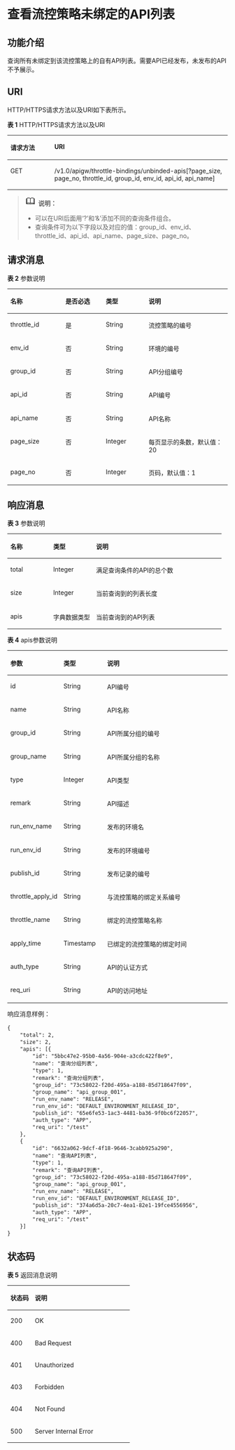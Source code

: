 # 查看流控策略未绑定的API列表<a name="ZH-CN_TOPIC_0000001082135113"></a>

## 功能介绍<a name="zh-cn_topic_0118922263_section4541287"></a>

查询所有未绑定到该流控策略上的自有API列表。需要API已经发布，未发布的API不予展示。

## URI<a name="zh-cn_topic_0118922263_section40871586"></a>

HTTP/HTTPS请求方法以及URI如下表所示。

**表 1**  HTTP/HTTPS请求方法以及URI

<a name="zh-cn_topic_0118922263_table17929243"></a>
<table><thead align="left"><tr id="zh-cn_topic_0118922263_row17167268"><th class="cellrowborder" valign="top" width="20%" id="mcps1.2.3.1.1"><p id="zh-cn_topic_0118922263_p48371431"><a name="zh-cn_topic_0118922263_p48371431"></a><a name="zh-cn_topic_0118922263_p48371431"></a>请求方法</p>
</th>
<th class="cellrowborder" valign="top" width="80%" id="mcps1.2.3.1.2"><p id="zh-cn_topic_0118922263_p25771876"><a name="zh-cn_topic_0118922263_p25771876"></a><a name="zh-cn_topic_0118922263_p25771876"></a>URI</p>
</th>
</tr>
</thead>
<tbody><tr id="zh-cn_topic_0118922263_row7147201"><td class="cellrowborder" valign="top" width="20%" headers="mcps1.2.3.1.1 "><p id="zh-cn_topic_0118922263_p42052390"><a name="zh-cn_topic_0118922263_p42052390"></a><a name="zh-cn_topic_0118922263_p42052390"></a>GET</p>
</td>
<td class="cellrowborder" valign="top" width="80%" headers="mcps1.2.3.1.2 "><p id="zh-cn_topic_0118922263_p50800444"><a name="zh-cn_topic_0118922263_p50800444"></a><a name="zh-cn_topic_0118922263_p50800444"></a>/v1.0/apigw/throttle-bindings/unbinded-apis[?page_size, page_no, throttle_id, group_id, env_id, api_id, api_name]</p>
</td>
</tr>
</tbody>
</table>

>![](public_sys-resources/icon-note.gif) **说明：** 
>-   可以在URI后面用‘?’和‘&’添加不同的查询条件组合。
>-   查询条件可为以下字段以及对应的值：group\_id、env\_id、throttle\_id、api\_id、api\_name、page\_size、page\_no。

## 请求消息<a name="zh-cn_topic_0118922263_section32299958"></a>

**表 2**  参数说明

<a name="zh-cn_topic_0118922263_table12842929"></a>
<table><thead align="left"><tr id="zh-cn_topic_0118922263_row39349454"><th class="cellrowborder" valign="top" width="25%" id="mcps1.2.5.1.1"><p id="zh-cn_topic_0118922263_p33189219"><a name="zh-cn_topic_0118922263_p33189219"></a><a name="zh-cn_topic_0118922263_p33189219"></a>名称</p>
</th>
<th class="cellrowborder" valign="top" width="18.310000000000002%" id="mcps1.2.5.1.2"><p id="zh-cn_topic_0118922263_p3972204"><a name="zh-cn_topic_0118922263_p3972204"></a><a name="zh-cn_topic_0118922263_p3972204"></a>是否必选</p>
</th>
<th class="cellrowborder" valign="top" width="19.439999999999998%" id="mcps1.2.5.1.3"><p id="zh-cn_topic_0118922263_p53313106"><a name="zh-cn_topic_0118922263_p53313106"></a><a name="zh-cn_topic_0118922263_p53313106"></a>类型</p>
</th>
<th class="cellrowborder" valign="top" width="37.25%" id="mcps1.2.5.1.4"><p id="zh-cn_topic_0118922263_p23394300"><a name="zh-cn_topic_0118922263_p23394300"></a><a name="zh-cn_topic_0118922263_p23394300"></a>说明</p>
</th>
</tr>
</thead>
<tbody><tr id="zh-cn_topic_0118922263_row15890130"><td class="cellrowborder" valign="top" width="25%" headers="mcps1.2.5.1.1 "><p id="zh-cn_topic_0118922263_p12032190"><a name="zh-cn_topic_0118922263_p12032190"></a><a name="zh-cn_topic_0118922263_p12032190"></a>throttle_id</p>
</td>
<td class="cellrowborder" valign="top" width="18.310000000000002%" headers="mcps1.2.5.1.2 "><p id="zh-cn_topic_0118922263_p35083301"><a name="zh-cn_topic_0118922263_p35083301"></a><a name="zh-cn_topic_0118922263_p35083301"></a>是</p>
</td>
<td class="cellrowborder" valign="top" width="19.439999999999998%" headers="mcps1.2.5.1.3 "><p id="zh-cn_topic_0118922263_p23175153"><a name="zh-cn_topic_0118922263_p23175153"></a><a name="zh-cn_topic_0118922263_p23175153"></a>String</p>
</td>
<td class="cellrowborder" valign="top" width="37.25%" headers="mcps1.2.5.1.4 "><p id="zh-cn_topic_0118922263_p65248138"><a name="zh-cn_topic_0118922263_p65248138"></a><a name="zh-cn_topic_0118922263_p65248138"></a>流控策略的编号</p>
</td>
</tr>
<tr id="zh-cn_topic_0118922263_row50362335"><td class="cellrowborder" valign="top" width="25%" headers="mcps1.2.5.1.1 "><p id="zh-cn_topic_0118922263_p52817301"><a name="zh-cn_topic_0118922263_p52817301"></a><a name="zh-cn_topic_0118922263_p52817301"></a>env_id</p>
</td>
<td class="cellrowborder" valign="top" width="18.310000000000002%" headers="mcps1.2.5.1.2 "><p id="zh-cn_topic_0118922263_p50342988"><a name="zh-cn_topic_0118922263_p50342988"></a><a name="zh-cn_topic_0118922263_p50342988"></a>否</p>
</td>
<td class="cellrowborder" valign="top" width="19.439999999999998%" headers="mcps1.2.5.1.3 "><p id="zh-cn_topic_0118922263_p51250219"><a name="zh-cn_topic_0118922263_p51250219"></a><a name="zh-cn_topic_0118922263_p51250219"></a>String</p>
</td>
<td class="cellrowborder" valign="top" width="37.25%" headers="mcps1.2.5.1.4 "><p id="zh-cn_topic_0118922263_p57627099"><a name="zh-cn_topic_0118922263_p57627099"></a><a name="zh-cn_topic_0118922263_p57627099"></a>环境的编号</p>
</td>
</tr>
<tr id="zh-cn_topic_0118922263_row48881849"><td class="cellrowborder" valign="top" width="25%" headers="mcps1.2.5.1.1 "><p id="zh-cn_topic_0118922263_p6821"><a name="zh-cn_topic_0118922263_p6821"></a><a name="zh-cn_topic_0118922263_p6821"></a>group_id</p>
</td>
<td class="cellrowborder" valign="top" width="18.310000000000002%" headers="mcps1.2.5.1.2 "><p id="zh-cn_topic_0118922263_p552501"><a name="zh-cn_topic_0118922263_p552501"></a><a name="zh-cn_topic_0118922263_p552501"></a>否</p>
</td>
<td class="cellrowborder" valign="top" width="19.439999999999998%" headers="mcps1.2.5.1.3 "><p id="zh-cn_topic_0118922263_p44752593"><a name="zh-cn_topic_0118922263_p44752593"></a><a name="zh-cn_topic_0118922263_p44752593"></a>String</p>
</td>
<td class="cellrowborder" valign="top" width="37.25%" headers="mcps1.2.5.1.4 "><p id="zh-cn_topic_0118922263_p1081442"><a name="zh-cn_topic_0118922263_p1081442"></a><a name="zh-cn_topic_0118922263_p1081442"></a>API分组编号</p>
</td>
</tr>
<tr id="zh-cn_topic_0118922263_row9732986"><td class="cellrowborder" valign="top" width="25%" headers="mcps1.2.5.1.1 "><p id="zh-cn_topic_0118922263_p50174421"><a name="zh-cn_topic_0118922263_p50174421"></a><a name="zh-cn_topic_0118922263_p50174421"></a>api_id</p>
</td>
<td class="cellrowborder" valign="top" width="18.310000000000002%" headers="mcps1.2.5.1.2 "><p id="zh-cn_topic_0118922263_p37596313"><a name="zh-cn_topic_0118922263_p37596313"></a><a name="zh-cn_topic_0118922263_p37596313"></a>否</p>
</td>
<td class="cellrowborder" valign="top" width="19.439999999999998%" headers="mcps1.2.5.1.3 "><p id="zh-cn_topic_0118922263_p25402476"><a name="zh-cn_topic_0118922263_p25402476"></a><a name="zh-cn_topic_0118922263_p25402476"></a>String</p>
</td>
<td class="cellrowborder" valign="top" width="37.25%" headers="mcps1.2.5.1.4 "><p id="zh-cn_topic_0118922263_p44334713"><a name="zh-cn_topic_0118922263_p44334713"></a><a name="zh-cn_topic_0118922263_p44334713"></a>API编号</p>
</td>
</tr>
<tr id="zh-cn_topic_0118922263_row63468100"><td class="cellrowborder" valign="top" width="25%" headers="mcps1.2.5.1.1 "><p id="zh-cn_topic_0118922263_p40642456"><a name="zh-cn_topic_0118922263_p40642456"></a><a name="zh-cn_topic_0118922263_p40642456"></a>api_name</p>
</td>
<td class="cellrowborder" valign="top" width="18.310000000000002%" headers="mcps1.2.5.1.2 "><p id="zh-cn_topic_0118922263_p3704633"><a name="zh-cn_topic_0118922263_p3704633"></a><a name="zh-cn_topic_0118922263_p3704633"></a>否</p>
</td>
<td class="cellrowborder" valign="top" width="19.439999999999998%" headers="mcps1.2.5.1.3 "><p id="zh-cn_topic_0118922263_p31639822"><a name="zh-cn_topic_0118922263_p31639822"></a><a name="zh-cn_topic_0118922263_p31639822"></a>String</p>
</td>
<td class="cellrowborder" valign="top" width="37.25%" headers="mcps1.2.5.1.4 "><p id="zh-cn_topic_0118922263_p12688767"><a name="zh-cn_topic_0118922263_p12688767"></a><a name="zh-cn_topic_0118922263_p12688767"></a>API名称</p>
</td>
</tr>
<tr id="zh-cn_topic_0118922263_row47090046"><td class="cellrowborder" valign="top" width="25%" headers="mcps1.2.5.1.1 "><p id="zh-cn_topic_0118922263_p56197414"><a name="zh-cn_topic_0118922263_p56197414"></a><a name="zh-cn_topic_0118922263_p56197414"></a>page_size</p>
</td>
<td class="cellrowborder" valign="top" width="18.310000000000002%" headers="mcps1.2.5.1.2 "><p id="zh-cn_topic_0118922263_p55696670"><a name="zh-cn_topic_0118922263_p55696670"></a><a name="zh-cn_topic_0118922263_p55696670"></a>否</p>
</td>
<td class="cellrowborder" valign="top" width="19.439999999999998%" headers="mcps1.2.5.1.3 "><p id="zh-cn_topic_0118922263_p15136398"><a name="zh-cn_topic_0118922263_p15136398"></a><a name="zh-cn_topic_0118922263_p15136398"></a>Integer</p>
</td>
<td class="cellrowborder" valign="top" width="37.25%" headers="mcps1.2.5.1.4 "><p id="zh-cn_topic_0118922263_p18088735"><a name="zh-cn_topic_0118922263_p18088735"></a><a name="zh-cn_topic_0118922263_p18088735"></a>每页显示的条数，默认值：20</p>
</td>
</tr>
<tr id="zh-cn_topic_0118922263_row28580891"><td class="cellrowborder" valign="top" width="25%" headers="mcps1.2.5.1.1 "><p id="zh-cn_topic_0118922263_p33350848"><a name="zh-cn_topic_0118922263_p33350848"></a><a name="zh-cn_topic_0118922263_p33350848"></a>page_no</p>
</td>
<td class="cellrowborder" valign="top" width="18.310000000000002%" headers="mcps1.2.5.1.2 "><p id="zh-cn_topic_0118922263_p17064153"><a name="zh-cn_topic_0118922263_p17064153"></a><a name="zh-cn_topic_0118922263_p17064153"></a>否</p>
</td>
<td class="cellrowborder" valign="top" width="19.439999999999998%" headers="mcps1.2.5.1.3 "><p id="zh-cn_topic_0118922263_p40019151"><a name="zh-cn_topic_0118922263_p40019151"></a><a name="zh-cn_topic_0118922263_p40019151"></a>Integer</p>
</td>
<td class="cellrowborder" valign="top" width="37.25%" headers="mcps1.2.5.1.4 "><p id="zh-cn_topic_0118922263_p20325769"><a name="zh-cn_topic_0118922263_p20325769"></a><a name="zh-cn_topic_0118922263_p20325769"></a>页码，默认值：1</p>
</td>
</tr>
</tbody>
</table>

## 响应消息<a name="zh-cn_topic_0118922263_section66159830"></a>

**表 3**  参数说明

<a name="zh-cn_topic_0118922263_table35267323"></a>
<table><thead align="left"><tr id="zh-cn_topic_0118922263_row2437493"><th class="cellrowborder" valign="top" width="20%" id="mcps1.2.4.1.1"><p id="zh-cn_topic_0118922263_p63219260"><a name="zh-cn_topic_0118922263_p63219260"></a><a name="zh-cn_topic_0118922263_p63219260"></a>名称</p>
</th>
<th class="cellrowborder" valign="top" width="20%" id="mcps1.2.4.1.2"><p id="zh-cn_topic_0118922263_p20486464"><a name="zh-cn_topic_0118922263_p20486464"></a><a name="zh-cn_topic_0118922263_p20486464"></a>类型</p>
</th>
<th class="cellrowborder" valign="top" width="60%" id="mcps1.2.4.1.3"><p id="zh-cn_topic_0118922263_p48790888"><a name="zh-cn_topic_0118922263_p48790888"></a><a name="zh-cn_topic_0118922263_p48790888"></a>说明</p>
</th>
</tr>
</thead>
<tbody><tr id="zh-cn_topic_0118922263_row59747869"><td class="cellrowborder" valign="top" width="20%" headers="mcps1.2.4.1.1 "><p id="zh-cn_topic_0118922263_p7739206"><a name="zh-cn_topic_0118922263_p7739206"></a><a name="zh-cn_topic_0118922263_p7739206"></a>total</p>
</td>
<td class="cellrowborder" valign="top" width="20%" headers="mcps1.2.4.1.2 "><p id="zh-cn_topic_0118922263_p22895948"><a name="zh-cn_topic_0118922263_p22895948"></a><a name="zh-cn_topic_0118922263_p22895948"></a>Integer</p>
</td>
<td class="cellrowborder" valign="top" width="60%" headers="mcps1.2.4.1.3 "><p id="zh-cn_topic_0118922263_p42632470"><a name="zh-cn_topic_0118922263_p42632470"></a><a name="zh-cn_topic_0118922263_p42632470"></a>满足查询条件的API的总个数</p>
</td>
</tr>
<tr id="zh-cn_topic_0118922263_row48147912"><td class="cellrowborder" valign="top" width="20%" headers="mcps1.2.4.1.1 "><p id="zh-cn_topic_0118922263_p7666804"><a name="zh-cn_topic_0118922263_p7666804"></a><a name="zh-cn_topic_0118922263_p7666804"></a>size</p>
</td>
<td class="cellrowborder" valign="top" width="20%" headers="mcps1.2.4.1.2 "><p id="zh-cn_topic_0118922263_p17031384"><a name="zh-cn_topic_0118922263_p17031384"></a><a name="zh-cn_topic_0118922263_p17031384"></a>Integer</p>
</td>
<td class="cellrowborder" valign="top" width="60%" headers="mcps1.2.4.1.3 "><p id="zh-cn_topic_0118922263_p37364893"><a name="zh-cn_topic_0118922263_p37364893"></a><a name="zh-cn_topic_0118922263_p37364893"></a>当前查询到的列表长度</p>
</td>
</tr>
<tr id="zh-cn_topic_0118922263_row739723"><td class="cellrowborder" valign="top" width="20%" headers="mcps1.2.4.1.1 "><p id="zh-cn_topic_0118922263_p59917636"><a name="zh-cn_topic_0118922263_p59917636"></a><a name="zh-cn_topic_0118922263_p59917636"></a>apis</p>
</td>
<td class="cellrowborder" valign="top" width="20%" headers="mcps1.2.4.1.2 "><p id="zh-cn_topic_0118922263_p21490353"><a name="zh-cn_topic_0118922263_p21490353"></a><a name="zh-cn_topic_0118922263_p21490353"></a>字典数据类型</p>
</td>
<td class="cellrowborder" valign="top" width="60%" headers="mcps1.2.4.1.3 "><p id="zh-cn_topic_0118922263_p62997051"><a name="zh-cn_topic_0118922263_p62997051"></a><a name="zh-cn_topic_0118922263_p62997051"></a>当前查询到的API列表</p>
</td>
</tr>
</tbody>
</table>

**表 4**  apis参数说明

<a name="zh-cn_topic_0118922263_table30102550"></a>
<table><thead align="left"><tr id="zh-cn_topic_0118922263_row47773471"><th class="cellrowborder" valign="top" width="20%" id="mcps1.2.4.1.1"><p id="zh-cn_topic_0118922263_p44445903"><a name="zh-cn_topic_0118922263_p44445903"></a><a name="zh-cn_topic_0118922263_p44445903"></a>参数</p>
</th>
<th class="cellrowborder" valign="top" width="20%" id="mcps1.2.4.1.2"><p id="zh-cn_topic_0118922263_p43348363"><a name="zh-cn_topic_0118922263_p43348363"></a><a name="zh-cn_topic_0118922263_p43348363"></a>类型</p>
</th>
<th class="cellrowborder" valign="top" width="60%" id="mcps1.2.4.1.3"><p id="zh-cn_topic_0118922263_p21556540"><a name="zh-cn_topic_0118922263_p21556540"></a><a name="zh-cn_topic_0118922263_p21556540"></a>说明</p>
</th>
</tr>
</thead>
<tbody><tr id="zh-cn_topic_0118922263_row1249354"><td class="cellrowborder" valign="top" width="20%" headers="mcps1.2.4.1.1 "><p id="zh-cn_topic_0118922263_p34088860"><a name="zh-cn_topic_0118922263_p34088860"></a><a name="zh-cn_topic_0118922263_p34088860"></a>id</p>
</td>
<td class="cellrowborder" valign="top" width="20%" headers="mcps1.2.4.1.2 "><p id="zh-cn_topic_0118922263_p9734299"><a name="zh-cn_topic_0118922263_p9734299"></a><a name="zh-cn_topic_0118922263_p9734299"></a>String</p>
</td>
<td class="cellrowborder" valign="top" width="60%" headers="mcps1.2.4.1.3 "><p id="zh-cn_topic_0118922263_p50280750"><a name="zh-cn_topic_0118922263_p50280750"></a><a name="zh-cn_topic_0118922263_p50280750"></a>API编号</p>
</td>
</tr>
<tr id="zh-cn_topic_0118922263_row49873571"><td class="cellrowborder" valign="top" width="20%" headers="mcps1.2.4.1.1 "><p id="zh-cn_topic_0118922263_p13227440"><a name="zh-cn_topic_0118922263_p13227440"></a><a name="zh-cn_topic_0118922263_p13227440"></a>name</p>
</td>
<td class="cellrowborder" valign="top" width="20%" headers="mcps1.2.4.1.2 "><p id="zh-cn_topic_0118922263_p64789701"><a name="zh-cn_topic_0118922263_p64789701"></a><a name="zh-cn_topic_0118922263_p64789701"></a>String</p>
</td>
<td class="cellrowborder" valign="top" width="60%" headers="mcps1.2.4.1.3 "><p id="zh-cn_topic_0118922263_p13474443"><a name="zh-cn_topic_0118922263_p13474443"></a><a name="zh-cn_topic_0118922263_p13474443"></a>API名称</p>
</td>
</tr>
<tr id="zh-cn_topic_0118922263_row54161128"><td class="cellrowborder" valign="top" width="20%" headers="mcps1.2.4.1.1 "><p id="zh-cn_topic_0118922263_p24975225"><a name="zh-cn_topic_0118922263_p24975225"></a><a name="zh-cn_topic_0118922263_p24975225"></a>group_id</p>
</td>
<td class="cellrowborder" valign="top" width="20%" headers="mcps1.2.4.1.2 "><p id="zh-cn_topic_0118922263_p9727376"><a name="zh-cn_topic_0118922263_p9727376"></a><a name="zh-cn_topic_0118922263_p9727376"></a>String</p>
</td>
<td class="cellrowborder" valign="top" width="60%" headers="mcps1.2.4.1.3 "><p id="zh-cn_topic_0118922263_p49719954"><a name="zh-cn_topic_0118922263_p49719954"></a><a name="zh-cn_topic_0118922263_p49719954"></a>API所属分组的编号</p>
</td>
</tr>
<tr id="zh-cn_topic_0118922263_row44826408"><td class="cellrowborder" valign="top" width="20%" headers="mcps1.2.4.1.1 "><p id="zh-cn_topic_0118922263_p7060408"><a name="zh-cn_topic_0118922263_p7060408"></a><a name="zh-cn_topic_0118922263_p7060408"></a>group_name</p>
</td>
<td class="cellrowborder" valign="top" width="20%" headers="mcps1.2.4.1.2 "><p id="zh-cn_topic_0118922263_p35022185"><a name="zh-cn_topic_0118922263_p35022185"></a><a name="zh-cn_topic_0118922263_p35022185"></a>String</p>
</td>
<td class="cellrowborder" valign="top" width="60%" headers="mcps1.2.4.1.3 "><p id="zh-cn_topic_0118922263_p18224738"><a name="zh-cn_topic_0118922263_p18224738"></a><a name="zh-cn_topic_0118922263_p18224738"></a>API所属分组的名称</p>
</td>
</tr>
<tr id="zh-cn_topic_0118922263_row15125437"><td class="cellrowborder" valign="top" width="20%" headers="mcps1.2.4.1.1 "><p id="zh-cn_topic_0118922263_p17200889"><a name="zh-cn_topic_0118922263_p17200889"></a><a name="zh-cn_topic_0118922263_p17200889"></a>type</p>
</td>
<td class="cellrowborder" valign="top" width="20%" headers="mcps1.2.4.1.2 "><p id="zh-cn_topic_0118922263_p51094765"><a name="zh-cn_topic_0118922263_p51094765"></a><a name="zh-cn_topic_0118922263_p51094765"></a>Integer</p>
</td>
<td class="cellrowborder" valign="top" width="60%" headers="mcps1.2.4.1.3 "><p id="zh-cn_topic_0118922263_p45035330"><a name="zh-cn_topic_0118922263_p45035330"></a><a name="zh-cn_topic_0118922263_p45035330"></a>API类型</p>
</td>
</tr>
<tr id="zh-cn_topic_0118922263_row17619504"><td class="cellrowborder" valign="top" width="20%" headers="mcps1.2.4.1.1 "><p id="zh-cn_topic_0118922263_p17893702"><a name="zh-cn_topic_0118922263_p17893702"></a><a name="zh-cn_topic_0118922263_p17893702"></a>remark</p>
</td>
<td class="cellrowborder" valign="top" width="20%" headers="mcps1.2.4.1.2 "><p id="zh-cn_topic_0118922263_p40103794"><a name="zh-cn_topic_0118922263_p40103794"></a><a name="zh-cn_topic_0118922263_p40103794"></a>String</p>
</td>
<td class="cellrowborder" valign="top" width="60%" headers="mcps1.2.4.1.3 "><p id="zh-cn_topic_0118922263_p27181849"><a name="zh-cn_topic_0118922263_p27181849"></a><a name="zh-cn_topic_0118922263_p27181849"></a>API描述</p>
</td>
</tr>
<tr id="zh-cn_topic_0118922263_row19362357"><td class="cellrowborder" valign="top" width="20%" headers="mcps1.2.4.1.1 "><p id="zh-cn_topic_0118922263_p24847075"><a name="zh-cn_topic_0118922263_p24847075"></a><a name="zh-cn_topic_0118922263_p24847075"></a>run_env_name</p>
</td>
<td class="cellrowborder" valign="top" width="20%" headers="mcps1.2.4.1.2 "><p id="zh-cn_topic_0118922263_p66456062"><a name="zh-cn_topic_0118922263_p66456062"></a><a name="zh-cn_topic_0118922263_p66456062"></a>String</p>
</td>
<td class="cellrowborder" valign="top" width="60%" headers="mcps1.2.4.1.3 "><p id="zh-cn_topic_0118922263_p14231917"><a name="zh-cn_topic_0118922263_p14231917"></a><a name="zh-cn_topic_0118922263_p14231917"></a>发布的环境名</p>
</td>
</tr>
<tr id="zh-cn_topic_0118922263_row60978392"><td class="cellrowborder" valign="top" width="20%" headers="mcps1.2.4.1.1 "><p id="zh-cn_topic_0118922263_p40302689"><a name="zh-cn_topic_0118922263_p40302689"></a><a name="zh-cn_topic_0118922263_p40302689"></a>run_env_id</p>
</td>
<td class="cellrowborder" valign="top" width="20%" headers="mcps1.2.4.1.2 "><p id="zh-cn_topic_0118922263_p43292338"><a name="zh-cn_topic_0118922263_p43292338"></a><a name="zh-cn_topic_0118922263_p43292338"></a>String</p>
</td>
<td class="cellrowborder" valign="top" width="60%" headers="mcps1.2.4.1.3 "><p id="zh-cn_topic_0118922263_p17018484"><a name="zh-cn_topic_0118922263_p17018484"></a><a name="zh-cn_topic_0118922263_p17018484"></a>发布的环境编号</p>
</td>
</tr>
<tr id="zh-cn_topic_0118922263_row18948630"><td class="cellrowborder" valign="top" width="20%" headers="mcps1.2.4.1.1 "><p id="zh-cn_topic_0118922263_p58444100"><a name="zh-cn_topic_0118922263_p58444100"></a><a name="zh-cn_topic_0118922263_p58444100"></a>publish_id</p>
</td>
<td class="cellrowborder" valign="top" width="20%" headers="mcps1.2.4.1.2 "><p id="zh-cn_topic_0118922263_p36351670"><a name="zh-cn_topic_0118922263_p36351670"></a><a name="zh-cn_topic_0118922263_p36351670"></a>String</p>
</td>
<td class="cellrowborder" valign="top" width="60%" headers="mcps1.2.4.1.3 "><p id="zh-cn_topic_0118922263_p58804181"><a name="zh-cn_topic_0118922263_p58804181"></a><a name="zh-cn_topic_0118922263_p58804181"></a>发布记录的编号</p>
</td>
</tr>
<tr id="zh-cn_topic_0118922263_row59475584"><td class="cellrowborder" valign="top" width="20%" headers="mcps1.2.4.1.1 "><p id="zh-cn_topic_0118922263_p52793037"><a name="zh-cn_topic_0118922263_p52793037"></a><a name="zh-cn_topic_0118922263_p52793037"></a>throttle_apply_id</p>
</td>
<td class="cellrowborder" valign="top" width="20%" headers="mcps1.2.4.1.2 "><p id="zh-cn_topic_0118922263_p48377594"><a name="zh-cn_topic_0118922263_p48377594"></a><a name="zh-cn_topic_0118922263_p48377594"></a>String</p>
</td>
<td class="cellrowborder" valign="top" width="60%" headers="mcps1.2.4.1.3 "><p id="zh-cn_topic_0118922263_p26271023"><a name="zh-cn_topic_0118922263_p26271023"></a><a name="zh-cn_topic_0118922263_p26271023"></a>与流控策略的绑定关系编号</p>
</td>
</tr>
<tr id="zh-cn_topic_0118922263_row35112621"><td class="cellrowborder" valign="top" width="20%" headers="mcps1.2.4.1.1 "><p id="zh-cn_topic_0118922263_p25550018"><a name="zh-cn_topic_0118922263_p25550018"></a><a name="zh-cn_topic_0118922263_p25550018"></a>throttle_name</p>
</td>
<td class="cellrowborder" valign="top" width="20%" headers="mcps1.2.4.1.2 "><p id="zh-cn_topic_0118922263_p56285555"><a name="zh-cn_topic_0118922263_p56285555"></a><a name="zh-cn_topic_0118922263_p56285555"></a>String</p>
</td>
<td class="cellrowborder" valign="top" width="60%" headers="mcps1.2.4.1.3 "><p id="zh-cn_topic_0118922263_p62836138"><a name="zh-cn_topic_0118922263_p62836138"></a><a name="zh-cn_topic_0118922263_p62836138"></a>绑定的流控策略名称</p>
</td>
</tr>
<tr id="zh-cn_topic_0118922263_row37358398"><td class="cellrowborder" valign="top" width="20%" headers="mcps1.2.4.1.1 "><p id="zh-cn_topic_0118922263_p6131397"><a name="zh-cn_topic_0118922263_p6131397"></a><a name="zh-cn_topic_0118922263_p6131397"></a>apply_time</p>
</td>
<td class="cellrowborder" valign="top" width="20%" headers="mcps1.2.4.1.2 "><p id="zh-cn_topic_0118922263_p26881140"><a name="zh-cn_topic_0118922263_p26881140"></a><a name="zh-cn_topic_0118922263_p26881140"></a>Timestamp</p>
</td>
<td class="cellrowborder" valign="top" width="60%" headers="mcps1.2.4.1.3 "><p id="zh-cn_topic_0118922263_p490214367555"><a name="zh-cn_topic_0118922263_p490214367555"></a><a name="zh-cn_topic_0118922263_p490214367555"></a>已绑定的流控策略的绑定时间</p>
</td>
</tr>
<tr id="zh-cn_topic_0118922263_row16577124415"><td class="cellrowborder" valign="top" width="20%" headers="mcps1.2.4.1.1 "><p id="zh-cn_topic_0118922263_p8658312243"><a name="zh-cn_topic_0118922263_p8658312243"></a><a name="zh-cn_topic_0118922263_p8658312243"></a>auth_type</p>
</td>
<td class="cellrowborder" valign="top" width="20%" headers="mcps1.2.4.1.2 "><p id="zh-cn_topic_0118922263_p8658412247"><a name="zh-cn_topic_0118922263_p8658412247"></a><a name="zh-cn_topic_0118922263_p8658412247"></a>String</p>
</td>
<td class="cellrowborder" valign="top" width="60%" headers="mcps1.2.4.1.3 "><p id="zh-cn_topic_0118922263_p765891210419"><a name="zh-cn_topic_0118922263_p765891210419"></a><a name="zh-cn_topic_0118922263_p765891210419"></a>API的认证方式</p>
</td>
</tr>
<tr id="zh-cn_topic_0118922263_row18792676513"><td class="cellrowborder" valign="top" width="20%" headers="mcps1.2.4.1.1 "><p id="zh-cn_topic_0118922263_p4792117258"><a name="zh-cn_topic_0118922263_p4792117258"></a><a name="zh-cn_topic_0118922263_p4792117258"></a>req_uri</p>
</td>
<td class="cellrowborder" valign="top" width="20%" headers="mcps1.2.4.1.2 "><p id="zh-cn_topic_0118922263_p57924711516"><a name="zh-cn_topic_0118922263_p57924711516"></a><a name="zh-cn_topic_0118922263_p57924711516"></a>String</p>
</td>
<td class="cellrowborder" valign="top" width="60%" headers="mcps1.2.4.1.3 "><p id="zh-cn_topic_0118922263_p779287456"><a name="zh-cn_topic_0118922263_p779287456"></a><a name="zh-cn_topic_0118922263_p779287456"></a>API的访问地址</p>
</td>
</tr>
</tbody>
</table>

响应消息样例：

```
{
	"total": 2,
	"size": 2,
	"apis": [{
		"id": "5bbc47e2-95b0-4a56-904e-a3cdc422f8e9",
		"name": "查询分组列表",
		"type": 1,
		"remark": "查询分组列表",
		"group_id": "73c58022-f20d-495a-a188-85d718647f09",
		"group_name": "api_group_001",
		"run_env_name": "RELEASE",
		"run_env_id": "DEFAULT_ENVIRONMENT_RELEASE_ID",
		"publish_id": "65e6fe53-1ac3-4481-ba36-9f0bc6f22057",
		"auth_type": "APP",
		"req_uri": "/test"
	},
	{
		"id": "6632a062-9dcf-4f18-9646-3cabb925a290",
		"name": "查询API列表",
		"type": 1,
		"remark": "查询API列表",
		"group_id": "73c58022-f20d-495a-a188-85d718647f09",
		"group_name": "api_group_001",
		"run_env_name": "RELEASE",
		"run_env_id": "DEFAULT_ENVIRONMENT_RELEASE_ID",
		"publish_id": "374a6d5a-20c7-4ea1-82e1-19fce4556956",
		"auth_type": "APP",
		"req_uri": "/test"
	}]
}
```

## 状态码<a name="zh-cn_topic_0118922263_section22264173"></a>

**表 5**  返回消息说明

<a name="zh-cn_topic_0118922263_table35774575"></a>
<table><thead align="left"><tr id="zh-cn_topic_0118922263_row113656"><th class="cellrowborder" valign="top" width="20%" id="mcps1.2.3.1.1"><p id="zh-cn_topic_0118922263_p9206198"><a name="zh-cn_topic_0118922263_p9206198"></a><a name="zh-cn_topic_0118922263_p9206198"></a>状态码</p>
</th>
<th class="cellrowborder" valign="top" width="80%" id="mcps1.2.3.1.2"><p id="zh-cn_topic_0118922263_p7504548"><a name="zh-cn_topic_0118922263_p7504548"></a><a name="zh-cn_topic_0118922263_p7504548"></a>说明</p>
</th>
</tr>
</thead>
<tbody><tr id="zh-cn_topic_0118922263_row3888618"><td class="cellrowborder" valign="top" width="20%" headers="mcps1.2.3.1.1 "><p id="zh-cn_topic_0118922263_p46542641"><a name="zh-cn_topic_0118922263_p46542641"></a><a name="zh-cn_topic_0118922263_p46542641"></a>200</p>
</td>
<td class="cellrowborder" valign="top" width="80%" headers="mcps1.2.3.1.2 "><p id="zh-cn_topic_0118922263_p11857568"><a name="zh-cn_topic_0118922263_p11857568"></a><a name="zh-cn_topic_0118922263_p11857568"></a>OK</p>
</td>
</tr>
<tr id="zh-cn_topic_0118922263_row39609255"><td class="cellrowborder" valign="top" width="20%" headers="mcps1.2.3.1.1 "><p id="zh-cn_topic_0118922263_p54233062"><a name="zh-cn_topic_0118922263_p54233062"></a><a name="zh-cn_topic_0118922263_p54233062"></a>400</p>
</td>
<td class="cellrowborder" valign="top" width="80%" headers="mcps1.2.3.1.2 "><p id="zh-cn_topic_0118922263_p30801890"><a name="zh-cn_topic_0118922263_p30801890"></a><a name="zh-cn_topic_0118922263_p30801890"></a>Bad Request</p>
</td>
</tr>
<tr id="zh-cn_topic_0118922263_row8781554"><td class="cellrowborder" valign="top" width="20%" headers="mcps1.2.3.1.1 "><p id="zh-cn_topic_0118922263_p40217235"><a name="zh-cn_topic_0118922263_p40217235"></a><a name="zh-cn_topic_0118922263_p40217235"></a>401</p>
</td>
<td class="cellrowborder" valign="top" width="80%" headers="mcps1.2.3.1.2 "><p id="zh-cn_topic_0118922263_p36370597"><a name="zh-cn_topic_0118922263_p36370597"></a><a name="zh-cn_topic_0118922263_p36370597"></a>Unauthorized</p>
</td>
</tr>
<tr id="zh-cn_topic_0118922263_row58899919"><td class="cellrowborder" valign="top" width="20%" headers="mcps1.2.3.1.1 "><p id="zh-cn_topic_0118922263_p6164173"><a name="zh-cn_topic_0118922263_p6164173"></a><a name="zh-cn_topic_0118922263_p6164173"></a>403</p>
</td>
<td class="cellrowborder" valign="top" width="80%" headers="mcps1.2.3.1.2 "><p id="zh-cn_topic_0118922263_p29536015"><a name="zh-cn_topic_0118922263_p29536015"></a><a name="zh-cn_topic_0118922263_p29536015"></a>Forbidden</p>
</td>
</tr>
<tr id="zh-cn_topic_0118922263_row64497550"><td class="cellrowborder" valign="top" width="20%" headers="mcps1.2.3.1.1 "><p id="zh-cn_topic_0118922263_p56919025"><a name="zh-cn_topic_0118922263_p56919025"></a><a name="zh-cn_topic_0118922263_p56919025"></a>404</p>
</td>
<td class="cellrowborder" valign="top" width="80%" headers="mcps1.2.3.1.2 "><p id="zh-cn_topic_0118922263_p47038350"><a name="zh-cn_topic_0118922263_p47038350"></a><a name="zh-cn_topic_0118922263_p47038350"></a>Not Found</p>
</td>
</tr>
<tr id="zh-cn_topic_0118922263_row20691969"><td class="cellrowborder" valign="top" width="20%" headers="mcps1.2.3.1.1 "><p id="zh-cn_topic_0118922263_p65436773"><a name="zh-cn_topic_0118922263_p65436773"></a><a name="zh-cn_topic_0118922263_p65436773"></a>500</p>
</td>
<td class="cellrowborder" valign="top" width="80%" headers="mcps1.2.3.1.2 "><p id="zh-cn_topic_0118922263_p26951156195313"><a name="zh-cn_topic_0118922263_p26951156195313"></a><a name="zh-cn_topic_0118922263_p26951156195313"></a>Server Internal Error</p>
</td>
</tr>
</tbody>
</table>

